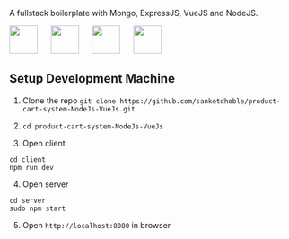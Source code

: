 
A fullstack boilerplate with Mongo, ExpressJS, VueJS and NodeJS.

<img src="https://encrypted-tbn0.gstatic.com/images?q=tbn:ANd9GcSOOiKh1Xk5RDZFKPkVXYfi8U-t2cuotiAOR7G_7w_HWXfV02TMnd9wnVM" height="50" /> &nbsp;&nbsp;&nbsp;&nbsp;&nbsp;<img src="https://i.cloudup.com/zfY6lL7eFa-3000x3000.png" height="50" /> &nbsp;&nbsp;&nbsp;&nbsp;&nbsp;<img src="/docs/Vue.js_Logo.svg.png" height="50" />  &nbsp;&nbsp;&nbsp;&nbsp;&nbsp;<img src="https://upload.wikimedia.org/wikipedia/commons/7/7e/Node.js_logo_2015.svg" height="50" /> 


## Setup Development Machine

1. Clone the repo `git clone https://github.com/sanketdhoble/product-cart-system-NodeJs-VueJs.git`

2. `cd product-cart-system-NodeJs-VueJs`

3. Open client
```
cd client
npm run dev
```

4. Open server
```
cd server
sudo npm start
```

5. Open `http://localhost:8080` in browser
